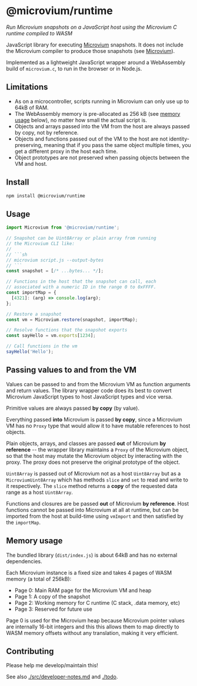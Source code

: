 # @microvium/runtime

*Run Microvium snapshots on a JavaScript host using the Microvium C runtime compiled to WASM*

JavaScript library for executing [Microvium](https://github.com/coder-mike/microvium) snapshots. It does not include the Microvium compiler to produce those snapshots (see [Microvium](https://github.com/coder-mike/microvium)).

Implemented as a lightweight JavaScript wrapper around a WebAssembly build of `microvium.c`, to run in the browser or in Node.js.


## Limitations

- As on a microcontroller, scripts running in Microvium can only use up to 64kB of RAM.
- The WebAssembly memory is pre-allocated as 256 kB (see [memory usage](#memory-usage) below), no matter how small the actual script is.
- Objects and arrays passed into the VM from the host are always passed by copy, not by reference.
- Objects and functions passed out of the VM to the host are not identity-preserving, meaning that if you pass the same object multiple times, you get a different proxy in the host each time.
- Object prototypes are not preserved when passing objects between the VM and host.


## Install

```sh
npm install @microvium/runtime
```

## Usage

```js
import Microvium from '@microvium/runtime';

// Snapshot can be Uint8Array or plain array from running
// the Microvium CLI like:
//
// ```sh
// microvium script.js --output-bytes
// ```
const snapshot = [/* ...bytes... */];

// Functions in the host that the snapshot can call, each
// associated with a numeric ID in the range 0 to 0xFFFF.
const importMap = {
  [4321]: (arg) => console.log(arg);
};

// Restore a snapshot
const vm = Microvium.restore(snapshot, importMap);

// Resolve functions that the snapshot exports
const sayHello = vm.exports[1234];

// Call functions in the vm
sayHello('Hello');
```


## Passing values to and from the VM

Values can be passed to and from the Microvium VM as function arguments and return values. The library wrapper code does its best to convert Microvium JavaScript types to host JavaScript types and vice versa.

Primitive values are always passed **by copy** (by value).

Everything passed **into** Microvium is passed **by copy**, since a Microvium VM has no `Proxy` type that would allow it to have mutable references to host objects.

Plain objects, arrays, and classes are passed **out** of Microvium **by reference** -- the wrapper library maintains a `Proxy` of the Microvium object, so that the host may mutate the Microvium object by interacting with the proxy. The proxy does not preserve the original prototype of the object.

`Uint8Array` is passed out of Microvium not as a host `Uint8Array` but as a `MicroviumUint8Array` which has methods `slice` and `set` to read and write to it respectively. The `slice` method returns a **copy** of the requested data range as a host `Uint8Array`.

Functions and closures are be passed **out** of Microvium **by reference**. Host functions cannot be passed into Microvium at all at runtime, but can be imported from the host at build-time using `vmImport` and then satisfied by the `importMap`.


## Memory usage

The bundled library (`dist/index.js`) is about 64kB and has no external dependencies.

Each Microvium instance is a fixed size and takes 4 pages of WASM memory (a total of 256kB):

  - Page 0: Main RAM page for the Microvium VM and heap
  - Page 1: A copy of the snapshot
  - Page 2: Working memory for C runtime (C stack, .data memory, etc)
  - Page 3: Reserved for future use

Page 0 is used for the Microvium heap because Microvium pointer values are internally 16-bit integers and this this allows them to map directly to WASM memory offsets without any translation, making it very efficient.


## Contributing

Please help me develop/maintain this!

See also [./src/developer-notes.md](src/developer-notes.md) and [./todo](todo).